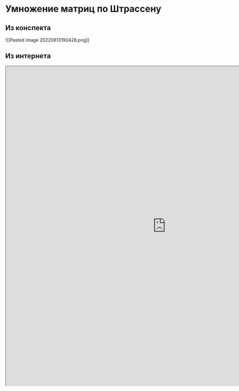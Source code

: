 # Умножение матриц по Штрассену

## Из конспекта
![[Pasted image 20220613190426.png]]

## Из интернета
<iframe src="https://ru.wikipedia.org/wiki/%D0%90%D0%BB%D0%B3%D0%BE%D1%80%D0%B8%D1%82%D0%BC_%D0%A8%D1%82%D1%80%D0%B0%D1%81%D1%81%D0%B5%D0%BD%D0%B0" width=1000, height=1000><\iframe>